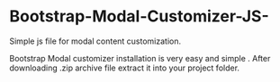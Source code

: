 # Bootstrap-Modal-Customizer-JS-
Simple js file for modal content customization. 


Bootstrap Modal customizer installation is very easy and simple . After downloading .zip archive file extract it into your project folder.

